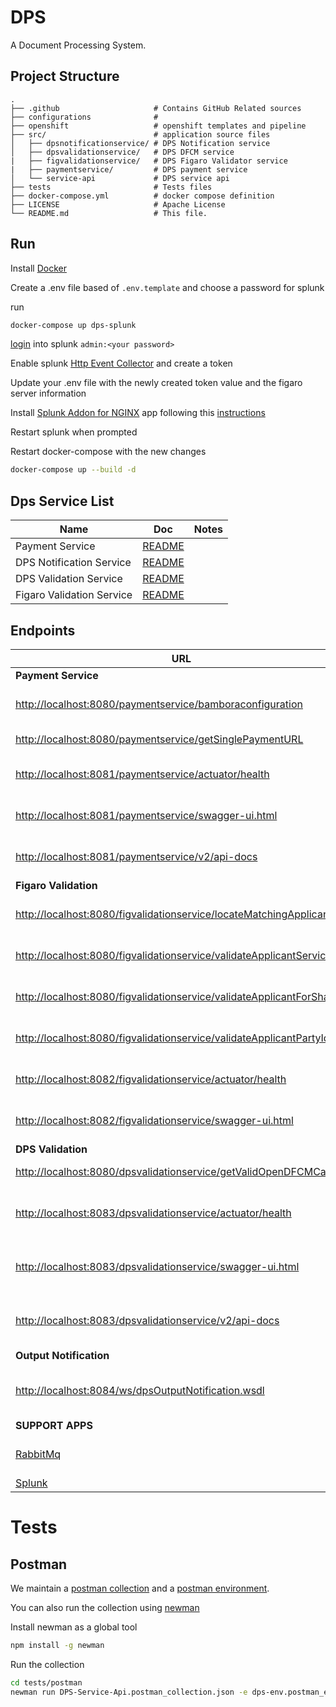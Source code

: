 # DPS

A Document Processing System.

## Project Structure

    .
    ├── .github                     # Contains GitHub Related sources
    ├── configurations              # 
    ├── openshift                   # openshift templates and pipeline
    ├── src/                        # application source files
    │   ├── dpsnotificationservice/ # DPS Notification service  
    │   ├── dpsvalidationservice/   # DPS DFCM service
    |   ├── figvalidationservice/   # DPS Figaro Validator service
    |   ├── paymentservice/         # DPS payment service
    │   └── service-api             # DPS service api
    ├── tests                       # Tests files
    ├── docker-compose.yml          # docker compose definition
    ├── LICENSE                     # Apache License
    └── README.md                   # This file.

## Run

Install [Docker](https://www.docker.com/)

Create a .env file based of `.env.template` and choose a password for splunk

run

```bash
docker-compose up dps-splunk
```

[login](http://localhost:8000) into splunk `admin:<your password>`

Enable splunk [Http Event Collector](https://docs.splunk.com/Documentation/Splunk/7.2.3/Data/UsetheHTTPEventCollector) and create a token

Update your .env file with the newly created token value and the figaro server information

Install [Splunk Addon for NGINX](https://splunkbase.splunk.com/app/3258/) app following this [instructions](https://docs.splunk.com/Documentation/AddOns/released/Overview/Singleserverinstall)

Restart splunk when prompted

Restart docker-compose with the new changes

```bash
docker-compose up --build -d
```

## Dps Service List

| Name | Doc | Notes |
| --- | --- | --- |
| Payment Service | [README](src/paymentservice/README.md) | |
| DPS Notification Service| [README](src/dpsnotificationservice/README.md) | |
| DPS Validation Service | [README](src/dpsvalidationservice/README.md) | |
| Figaro Validation Service | [README](src/figvalidationservice/README.md) | |

## Endpoints

| URL | Method | Description |
| --- | --- | --- |
| **Payment Service** | --- | --- |
| [http://localhost:8080/paymentservice/bamboraconfiguration](http://localhost:8080/paymentservice/bamboraconfiguration) | GET | Bambora configuration url |
| [http://localhost:8080/paymentservice/getSinglePaymentURL](http://localhost:8080/paymentservice/getSinglePaymentURL) | GET | Single Payment Url |
| [http://localhost:8081/paymentservice/actuator/health](http://localhost:8080/paymentservice/actuator/health) | GET | Payment Service Health |
| [http://localhost:8081/paymentservice/swagger-ui.html](http://localhost:8080/paymentservice/swagger-ui.html) | GET | Figaro Validator Swagger-UI |
| [http://localhost:8081/paymentservice/v2/api-docs](http://localhost:8080/paymentservice/swagger-ui.html) | GET | Figaro Validator Swagger-UI |
| **Figaro Validation** | --- | --- |
| [http://localhost:8080/figvalidationservice/locateMatchingApplicants](http://localhost:8080/figvalidationservice/locateMatchingApplicants) | GET | Locate Matching Applicants |
| [http://localhost:8080/figvalidationservice/validateApplicantService](http://localhost:8080/figvalidationservice/validateApplicantService) | GET | Validate Applicant Service |
| [http://localhost:8080/figvalidationservice/validateApplicantForSharing](http://localhost:8080/figvalidationservice/validateApplicantForSharing) | GET | Validate Applicant Sharing |
| [http://localhost:8080/figvalidationservice/validateApplicantPartyId](http://localhost:8080/figvalidationservice/validateApplicantPartyId) | GET | Validate Applicant Party ID |
| [http://localhost:8082/figvalidationservice/actuator/health](http://localhost:8082/figvalidationservice/actuator/health) | GET | Figaro Validator Health | 
| [http://localhost:8082/figvalidationservice/swagger-ui.html](http://localhost:8082/figvalidationservice/swagger-ui.html) | GET | Figaro Validator Swagger-UI |
| **DPS Validation**  | --- | --- |
| [http://localhost:8080/dpsvalidationservice/getValidOpenDFCMCase](http://localhost:8080/dpsvalidationservice/getValidOpenDFCMCase) | GET | Valid Open DFCM Case |
| [http://localhost:8083/dpsvalidationservice/actuator/health](http://localhost:8083/dpsvalidationservice/actuator/health) | GET | DPS Validation Service Health | 
| [http://localhost:8083/dpsvalidationservice/swagger-ui.html](http://localhost:8083/dpsvalidationservice/swagger-ui.html) | GET | DPS Validation Service Swagger-UI |
| [http://localhost:8083/dpsvalidationservice/v2/api-docs](http://localhost:8083/dpsvalidationservice/v2/api-docs) | GET | DPS Validation Service Swagger |
| **Output Notification** | --- | --- |
| [http://localhost:8084/ws/dpsOutputNotification.wsdl](http://localhost:8084/ws/dpsOutputNotification.wsdl) | GET | DPS Output Notification Service WSDL |
| **SUPPORT APPS** | --- | --- |
| [RabbitMq](http://localhost:15672) | Rabbit MQ management console | --- |
| [Splunk](http://localhost:8000) | Splunk Web | --- |

# Tests

## Postman

We maintain a [postman collection](tests/postman/DPS-Service-Api.postman_collection.json) and a [postman environment](tests/postman/dps-env.postman_environment.json).

You can also run the collection using [newman](https://www.npmjs.com/package/newman)

Install newman as a global tool

```bash
npm install -g newman
```

Run the collection

```bash
cd tests/postman
newman run DPS-Service-Api.postman_collection.json -e dps-env.postman_environment.json
```
